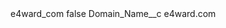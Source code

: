 <?xml version="1.0" encoding="UTF-8"?>
<CustomMetadata xmlns="http://soap.sforce.com/2006/04/metadata" xmlns:xsi="http://www.w3.org/2001/XMLSchema-instance" xmlns:xsd="http://www.w3.org/2001/XMLSchema">
    <label>e4ward_com</label>
    <protected>false</protected>
    <values>
        <field>Domain_Name__c</field>
        <value xsi:type="xsd:string">e4ward.com</value>
    </values>
</CustomMetadata>
